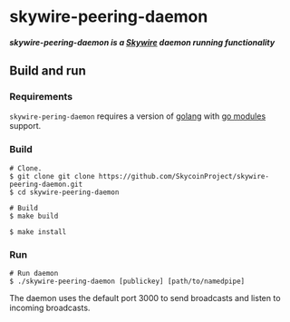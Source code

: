 # skywire-peering-daemon

##### skywire-peering-daemon is a [Skywire](https://github.com/SkycoinProject/skywire) daemon running functionality

## Build and run

### Requirements

`skywire-pering-daemon` requires a version of [golang](https://golang.org/) with [go modules](https://github.com/golang/go/wiki/Modules) support.

### Build

```
# Clone.
$ git clone git clone https://github.com/SkycoinProject/skywire-peering-daemon.git
$ cd skywire-peering-daemon

# Build
$ make build 

$ make install
```

### Run

```
# Run daemon
$ ./skywire-peering-daemon [publickey] [path/to/namedpipe]
```

The daemon uses the default port 3000 to send broadcasts and listen to incoming broadcasts. 
